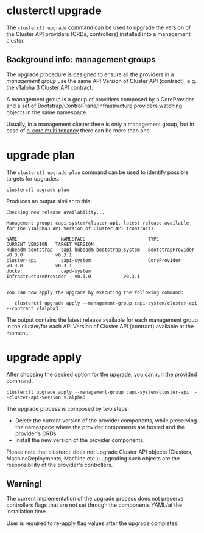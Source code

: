 # clusterctl upgrade

The `clusterctl upgrade` command can be used to upgrade the version of the Cluster API providers (CRDs, controllers)
installed into a management cluster.

## Background info: management groups

The upgrade procedure is designed to ensure all the providers in a *management group* use the same
API Version of Cluster API (contract), e.g. the v1alpha 3 Cluster API contract.

A management group is a group of providers composed by a CoreProvider and a set of Bootstrap/ControlPlane/Infrastructure
providers watching objects in the same namespace.

Usually, in a management cluster there is only a management group, but in case of [n-core multi tenancy](init.md#multi-tenancy) 
there can be more than one.

# upgrade plan

The `clusterctl upgrade plan` command can be used to identify possible targets for upgrades.


```shell
clusterctl upgrade plan
```

Produces an output similar to this:

```shell
Checking new release availability...

Management group: capi-system/cluster-api, latest release available for the v1alpha3 API Version of Cluster API (contract):

NAME                NAMESPACE                       TYPE                     CURRENT VERSION   TARGET VERSION
kubeadm-bootstrap   capi-kubeadm-bootstrap-system   BootstrapProvider        v0.3.0            v0.3.1
cluster-api         capi-system                     CoreProvider             v0.3.0            v0.3.1
docker              capd-system                     InfrastructureProvider   v0.3.0            v0.3.1


You can now apply the upgrade by executing the following command:

   clusterctl upgrade apply --management-group capi-system/cluster-api  --contract v1alpha3
```

The output contains the latest release available for each management group in the cluster/for each API Version of Cluster API (contract)
available at the moment.

# upgrade apply

After choosing the desired option for the upgrade, you can run the provided command.

```shell
clusterctl upgrade apply --management-group capi-system/cluster-api  --cluster-api-version v1alpha3
```

The upgrade process is composed by two steps:

* Delete the current version of the provider components, while preserving the namespace where the provider components 
  are hosted and the provider's CRDs.
* Install the new version of the provider components.

Please note that clusterctl does not upgrade Cluster API objects (Clusters, MachineDeployments, Machine etc.); upgrading 
such objects are the responsibility of the provider's controllers.

<aside class="note warning">

<h1>Warning!</h1>

The current implementation of the upgrade process does not preserve controllers flags that are not set through the
components YAML/at the installation time.

User is required to re-apply flag values after the upgrade completes.

</aside>
